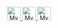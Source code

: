 <header align="center">
  <a href="https://www.instagram.com/rodrigo_roch.a/">
    <img src="https://i.ibb.co/1zNNhtn/insta-logo.png" alt="My Insta" height="32">
  </a>
  <a href="https://www.linkedin.com/in/f-rodrigo-rocha/">
    <img src="https://i.ibb.co/fN6SKs1/linkedin-logo.png" alt="My Linkedin" height="32">
  </a>
  <a href="https://wa.me/5588996850205">
    <img src="https://i.ibb.co/8ddxj3c/whatsapp-logo.png" alt="My Whatsapp" height="32">
  </a>
</header>

